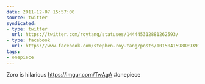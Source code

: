 ```yaml
---
date: 2011-12-07 15:57:00
source: twitter
syndicated:
- type: twitter
  url: https://twitter.com/roytang/statuses/144445312881262593/
- type: facebook
  url: https://www.facebook.com/stephen.roy.tang/posts/10150415988893912
tags:
- onepiece
---
```


Zoro is hilarious https://imgur.com/TwAgA #onepiece